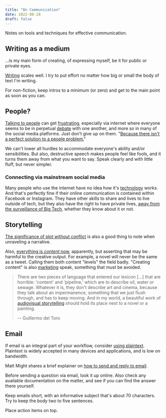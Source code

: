 ```yaml
---
title: "On Communication"
date: 2022-08-28
draft: false
---
```


Notes on tools and techniques for effective communication.

## Writing as a medium

...is my main form of creating,
of expressing myself,
be it for public or private eyes.

[Writing](/writing) scales well.
I try to put effort no matter
how big or small the body of text I'm writing.

For non-fiction, keep intros to a minimum (or zero) and get to the main
point as soon as you can.

## People?

[Talking to people](/public-speaking) can get [frustrating](/frustration),
especially via internet where everyone seems to be in perpetual [debate](/debate)
with one another,
and more so in many of the social media platforms.
Just don't give up on them.
"[Because there isn't a perfect solution to a people problem.](https://seths.blog/2022/11/people-problems-are-complicated-problems/)"

We can't lower all hurdles to accommodate everyone's ability and/or
sensibilities. But also, destructive speech makes people feel like
fools, and it turns them away from what you want to say.
Speak clearly and with little fluff, but never simpler.

### Connecting via mainstream social media

Many people who use the internet have no idea how it's
[technology](/technology) works. And that's perfectly fine if their
online communication is contained within Facebook or Instagram.
They have other skills to share and lives to live outside of tech,
but they also have the right to have private lives,
[away from the surveillance of Big Tech](/infosec), whether they know about it or not.

## Storytelling

[The significance of plot without conflict](https://stilleatingoranges.tumblr.com/post/25153960313/the-significance-of-plot-without-conflict)
is also a good thing to note when unraveling a narrative.

Also, [everything is *content* now](https://www.youtube.com/watch?v=hAtbFwzZp6Y), apparently,
but asserting that may be harmful to the creative output.
For example, a novel will never be the same as a tweet.
Calling them both content "levels" the field badly.
"Creating content" is also [marketing](/mr) speak, something that must
be avoided.

> There are two pieces of language that entered our lexicon [...] that
> are horrible: 'content' and 'pipeline,' which are to describe oil,
> water or sewage. Whatever it is, they don't describe art and cinema,
> because they talk about an impermanence, something that we just flush
> through, and has to keep moving. And in my world, a beautiful work of
> [audiovisual storytelling](/filmmaking) should hold its place next to a novel or a
> painting.
>  
> -- Guillermo del Toro

## Email

If email is an integral part of your workflow,
consider [using plaintext](https://useplaintext.email).
Plaintext is widely accepted in many devices and applications,
and is low on bandwidth.

Matt Might shares a brief explainer on
[how to send and reply to email](http://matt.might.net/articles/how-to-email/).

Before sending a question via email,
look it up online.
Also check any available documentation on the matter,
and see if you can find the answer there yourself.

Keep emails short,
with an informative subject that's about 70 characters.
Try to keep the body two to five sentences.

Place action items on top.
